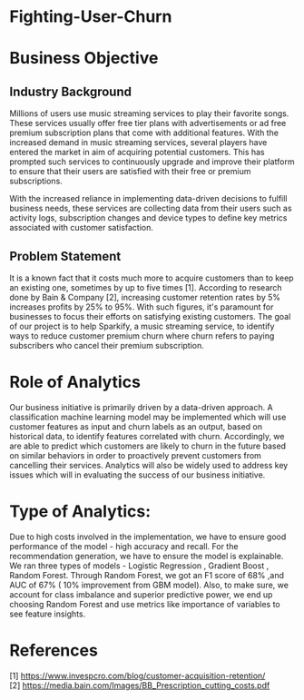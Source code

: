# Fighting-User-Churn

# Business Objective
## Industry Background
Millions of users use music streaming services to play their favorite songs. These services
usually offer free tier plans with advertisements or ad free premium subscription plans that come
with additional features. With the increased demand in music streaming services, several players
have entered the market in aim of acquiring potential customers. This has prompted such
services to continuously upgrade and improve their platform to ensure that their users are
satisfied with their free or premium subscriptions.

With the increased reliance in implementing data-driven decisions to fulfill business needs, these
services are collecting data from their users such as activity logs, subscription changes and
device types to define key metrics associated with customer satisfaction.

## Problem Statement
It is a known fact that it costs much more to acquire customers than to keep an existing one,
sometimes by up to five times [1]. According to research done by Bain & Company [2],
increasing customer retention rates by 5% increases profits by 25% to 95%. With such figures,
it's paramount for businesses to focus their efforts on satisfying existing customers. The goal of
our project is to help Sparkify, a music streaming service, to identify ways to reduce customer
premium churn where churn refers to paying subscribers who cancel their premium subscription.

# Role of Analytics
Our business initiative is primarily driven by a data-driven approach. A classification machine
learning model may be implemented which will use customer features as input and churn labels
as an output, based on historical data, to identify features correlated with churn. Accordingly, we
are able to predict which customers are likely to churn in the future based on similar behaviors in
order to proactively prevent customers from cancelling their services. Analytics will also be
widely used to address key issues which will in evaluating the success of our business initiative.

# Type of Analytics: 
Due to high costs involved in the implementation, we have to ensure good performance of the
model - high accuracy and recall. For the recommendation generation, we have to ensure the
model is explainable.
We ran three types of models - Logistic Regression , Gradient Boost , Random Forest.
Through Random Forest, we got an F1 score of 68% ,and AUC of 67% ( 10% improvement
from GBM model). Also, to make sure, we account for class imbalance and superior predictive
power, we end up choosing Random Forest and use metrics like importance of variables to see
feature insights.

# References
[1] https://www.invespcro.com/blog/customer-acquisition-retention/<br>
[2] https://media.bain.com/Images/BB_Prescription_cutting_costs.pdf
